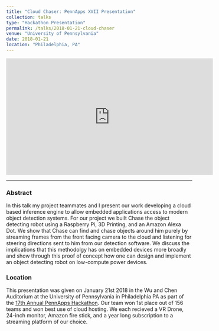 ```yaml
---
title: "Cloud Chaser: PennApps XVII Presentation"
collection: talks
type: "Hackathon Presentation"
permalink: /talks/2018-01-21-cloud-chaser
venue: "University of Pennsylvania"
date: 2018-01-21
location: "Philadelphia, PA"
---
```


<iframe width="560" height="315" src="https://www.youtube.com/embed/wT9cghv0bS0" title="YouTube video player" frameborder="0" allow="accelerometer; autoplay; clipboard-write; encrypted-media; gyroscope; picture-in-picture; web-share" allowfullscreen></iframe>

-------
### Abstract
In this talk my project teammates and I present our work developing a cloud based inference engine to allow embedded applications access to modern object detection systems. For our project we built Chase the object detecting robot using a Raspberry Pi, 3D Printing, and an Amazon Alexa Dot. We show that Chase can find and chase objects around him purely by streaming frames from the front facing camera to the cloud and listening for steering directions sent to him from our detection software. We discuss the implications that this methodolgy has on embedded devices more broadly and show through this proof of concept how one can design and implement an object detecting robot on low-compute power devices.

### Location
This presentation was given on January 21st 2018 in the Wu and Chen Auditorium at the University of Pennsylvania in Philadelphia PA as part of the [17th Annual PennApps Hackathon](https://pennapps-xvii.devpost.com/). Our team won 1st place out of 156 teams and won best use of cloud hosting. We each recieved a VR Drone, 24-inch monitor, Amazon fire stick, and a year long subscription to a streaming platform of our choice.